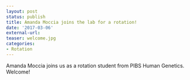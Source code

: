 ```yaml
---
layout: post
status: publish
title: Amanda Moccia joins the lab for a rotation!
date: '2017-03-06'
external-url:
teaser: welcome.jpg
categories:
- Rotation
---
```


Amanda Moccia joins us as a rotation student from PIBS Human Genetics. Welcome!
